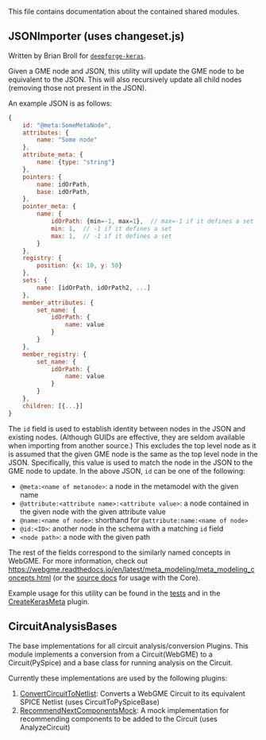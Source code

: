This file contains documentation about the contained shared modules.

## JSONImporter (uses changeset.js) 
Written by Brian Broll for [`deepforge-keras`](https://github.com/deepforge-dev/deepforge-keras). 

Given a GME node and JSON, this utility will update the GME node to be equivalent to the JSON. This will also recursively update all child nodes (removing those not present in the JSON).

An example JSON is as follows:

```javascript
{
    id: "@meta:SomeMetaNode",
    attributes: {
        name: "Some node"
    },
    attribute_meta: {
        name: {type: "string"}
    },
    pointers: {
        name: idOrPath,
        base: idOrPath,
    },
    pointer_meta: {
        name: {
            idOrPath: {min=-1, max=1},  // max=-1 if it defines a set
            min: 1,  // -1 if it defines a set
            max: 1,  // -1 if it defines a set
        }
    },
    registry: {
        position: {x: 10, y: 50}
    },
    sets: {
        name: [idOrPath, idOrPath2, ...]
    },
    member_attributes: {
        set_name: {
            idOrPath: {
                name: value
            }
        }
    },
    member_registry: {
        set_name: {
            idOrPath: {
                name: value
            }
        }
    },
    children: [{...}]
}
```

The `id` field is used to establish identity between nodes in the JSON and existing nodes. (Although GUIDs are effective, they are seldom available when importing from another source.) This excludes the top level node as it is assumed that the given GME node is the same as the top level node in the JSON. Specifically, this value is used to match the node in the JSON to the GME node to update.
In the above JSON, `id` can be one of the following:
- `@meta:<name of metanode>`: a node in the metamodel with the given name
- `@attribute:<attribute name>:<attribute value>`: a node contained in the given node with the given attribute value
- `@name:<name of node>`: shorthand for `@attribute:name:<name of node>`
- `@id:<ID>`: another node in the schema with a matching `id` field
- `<node path>`: a node with the given path

The rest of the fields correspond to the similarly named concepts in WebGME. For more information, check out https://webgme.readthedocs.io/en/latest/meta_modeling/meta_modeling_concepts.html (or the [source docs](https://editor.webgme.org/docs/source/Core.html) for usage with the Core).

Example usage for this utility can be found in the [tests](/test/common/plugins/JSONImporter.spec.js) and in the [CreateKerasMeta](/src/plugins/CreateKerasMeta/CreateKerasMeta.js) plugin.

## CircuitAnalysisBases
The base implementations for all circuit analysis/conversion Plugins. This module implements a conversion from a Circuit(WebGME) to a Circuit(PySpice) and a base class for running analysis on the Circuit.

Currently these implementations are used by the following plugins:

1. [ConvertCircuitToNetlist](../../plugins/ConvertCircuitToNetlist/ConvertCircuitToNetlist/__init__.py): Converts a WebGME Circuit to its equivalent SPICE Netlist (uses CircuitToPySpiceBase)
2. [RecommendNextComponentsMock](../../plugins/RecommendNextComponentsMock/RecommendNextComponentsMock/__init__.py): A mock implementation for recommending components to be added to the Circuit (uses AnalyzeCircuit)

